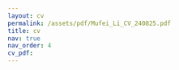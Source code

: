 ```yaml
---
layout: cv
permalink: /assets/pdf/Mufei_Li_CV_240825.pdf
title: cv
nav: true
nav_order: 4
cv_pdf:
---
```

